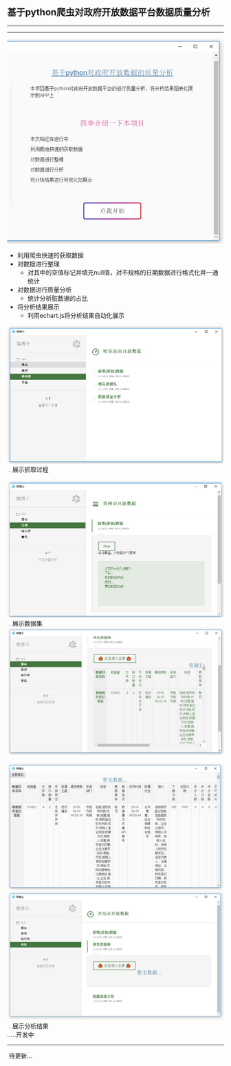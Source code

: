 ## 基于python爬虫对政府开放数据平台数据质量分析 
---
---
![begin](./images/image06.jpg)
*	利用爬虫快速的获取数据
*	对数据进行整理
    * 对其中的空值标记并填充null值，对不规格的日期数据进行格式化并一通统计
*	对数据进行质量分析
    * 统计分析脏数据的占比
*	将分析结果展示
    * 利用echart.js将分析结果自动化展示
    
![初始界面](./images/image01.jpg)
  . 展示抓取过程<br>
  ![抓取数据](./images/image02.jpg)
  . 展示数据集<br>
  ![展示数据集](./images/image03.jpg)
  ![展示数据集](./images/image04.jpg)
  ![展示数据集](./images/image05.jpg)
  . 展示分析结果<br>
  .....开发中
  
---
  待更新...
